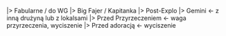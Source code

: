 |> Fabularne / do WG
|> Big Fajer / Kapitanka
|> Post-Explo
|> Gemini <- z inną drużyną lub z lokalsami
|> Przed Przyrzeczeniem <- waga przyrzeczenia, wyciszenie
|> Przed adoracją <- wyciszenie
